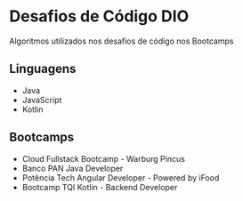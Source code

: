 # Desafios de Código DIO

Algoritmos utilizados nos desafios de código nos Bootcamps
## Linguagens

- Java
- JavaScript
- Kotlin
## Bootcamps

- Cloud Fullstack Bootcamp - Warburg Pincus
- Banco PAN Java Developer
- Potência Tech Angular Developer - Powered by iFood
- Bootcamp TQI Kotlin - Backend Developer
